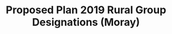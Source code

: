 ---
schema: default
title: Proposed Plan 2019 Rural Group Designations (Moray)
organization: Moray Council
notes: >-
    Proposed Plan 2019 Rural Group Designations (Moray)
resources:
  - name: Proposed Plan 2019 Rural Group Designations (Moray) FEATURE LAYER
  - url: >-
      
  - format: FEATURE LAYER
license: 
category:

  - Planning
  - INSPIRE
maintainer: Moray Council
maintainer_email: someone@example.com
---
